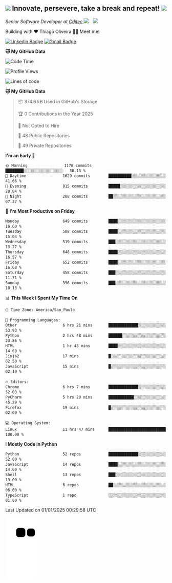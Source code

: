 <h2><img src="https://emojis.slackmojis.com/emojis/images/1531849430/4246/blob-sunglasses.gif?1531849430" width="30"/> Innovate, persevere, take a break and repeat! <img src="https://media.giphy.com/media/12oufCB0MyZ1Go/giphy.gif" width="50"></h2>
<img align='right' src="https://media.giphy.com/media/M9gbBd9nbDrOTu1Mqx/giphy.gif" width="230">
<p><em>Senior Software Developer at <a href="https://www.cditec.com.br/">Cditec
</a><img src="https://media.giphy.com/media/WUlplcMpOCEmTGBtBW/giphy.gif" width="30"> 
</em></p>



Building with ❤️ Thiago Oliveira 👋🏽 Meet me!

[![Linkedin Badge](https://img.shields.io/badge/-Thiago-blue?style=flat-square&logo=Linkedin&logoColor=white&link=https://www.linkedin.com/in/tgmarinho/)](https://www.linkedin.com/in/thiagoceconelo/) 
[![Gmail Badge](https://img.shields.io/badge/-thiceconelo@gmail.com-c14438?style=flat-square&logo=Gmail&logoColor=white&link=mailto:thiceconelo@gmail.com)](mailto:thiceconelo@gmail.com)

</em></p>

<!-- <span style="height ">
![Anurag's GitHub stats](https://github-readme-stats.vercel.app/api?username=arthurspk&show_icons=true&theme=tokyonight)
</span> -->

**🐱 My GitHub Data** 
<!--START_SECTION:waka-->
![Code Time](http://img.shields.io/badge/Code%20Time-2%2C343%20hrs%2050%20mins-blue)

![Profile Views](http://img.shields.io/badge/Profile%20Views-0-blue)

![Lines of code](https://img.shields.io/badge/From%20Hello%20World%20I%27ve%20Written-5.3%20million%20lines%20of%20code-blue)

**🐱 My GitHub Data** 

> 📦 374.6 kB Used in GitHub's Storage 
 > 
> 🏆 0 Contributions in the Year 2025
 > 
> 🚫 Not Opted to Hire
 > 
> 📜 48 Public Repositories 
 > 
> 🔑 49 Private Repositories 
 > 
**I'm an Early 🐤** 

```text
🌞 Morning                1178 commits        ████████░░░░░░░░░░░░░░░░░   30.13 % 
🌆 Daytime                1629 commits        ██████████░░░░░░░░░░░░░░░   41.66 % 
🌃 Evening                815 commits         █████░░░░░░░░░░░░░░░░░░░░   20.84 % 
🌙 Night                  288 commits         ██░░░░░░░░░░░░░░░░░░░░░░░   07.37 % 
```
📅 **I'm Most Productive on Friday** 

```text
Monday                   649 commits         ████░░░░░░░░░░░░░░░░░░░░░   16.60 % 
Tuesday                  588 commits         ████░░░░░░░░░░░░░░░░░░░░░   15.04 % 
Wednesday                519 commits         ███░░░░░░░░░░░░░░░░░░░░░░   13.27 % 
Thursday                 648 commits         ████░░░░░░░░░░░░░░░░░░░░░   16.57 % 
Friday                   652 commits         ████░░░░░░░░░░░░░░░░░░░░░   16.68 % 
Saturday                 458 commits         ███░░░░░░░░░░░░░░░░░░░░░░   11.71 % 
Sunday                   396 commits         ███░░░░░░░░░░░░░░░░░░░░░░   10.13 % 
```


📊 **This Week I Spent My Time On** 

```text
🕑︎ Time Zone: America/Sao_Paulo

💬 Programming Languages: 
Other                    6 hrs 21 mins       █████████████░░░░░░░░░░░░   53.93 % 
Python                   2 hrs 48 mins       ██████░░░░░░░░░░░░░░░░░░░   23.86 % 
HTML                     1 hr 43 mins        ████░░░░░░░░░░░░░░░░░░░░░   14.69 % 
Jinja2                   17 mins             █░░░░░░░░░░░░░░░░░░░░░░░░   02.50 % 
JavaScript               15 mins             █░░░░░░░░░░░░░░░░░░░░░░░░   02.19 % 

🔥 Editors: 
Chrome                   6 hrs 7 mins        █████████████░░░░░░░░░░░░   52.03 % 
PyCharm                  5 hrs 20 mins       ███████████░░░░░░░░░░░░░░   45.29 % 
Firefox                  19 mins             █░░░░░░░░░░░░░░░░░░░░░░░░   02.69 % 

💻 Operating System: 
Linux                    11 hrs 47 mins      █████████████████████████   100.00 % 
```

**I Mostly Code in Python** 

```text
Python                   52 repos            █████████████░░░░░░░░░░░░   52.00 % 
JavaScript               14 repos            ████░░░░░░░░░░░░░░░░░░░░░   14.00 % 
Shell                    13 repos            ███░░░░░░░░░░░░░░░░░░░░░░   13.00 % 
HTML                     6 repos             ██░░░░░░░░░░░░░░░░░░░░░░░   06.00 % 
TypeScript               1 repo              ░░░░░░░░░░░░░░░░░░░░░░░░░   01.00 % 
```




 Last Updated on 01/01/2025 00:29:58 UTC
<!--END_SECTION:waka-->

![Snake animation](https://github.com/rafaballerini/rafaballerini/blob/output/github-contribution-grid-snake.svg)


<!---
ceconelo/ceconelo is a ✨ special ✨ repository because its `README.md` (this file) appears on your GitHub profile.
You can click the Preview link to take a look at your changes.
--->
